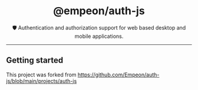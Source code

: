 <div align="center">

# @empeon/auth-js

🛡️ Authentication and authorization support for web based desktop and mobile applications.

</div>

<hr/>

## Getting started

This project was forked from https://github.com/Empeon/auth-js/blob/main/projects/auth-js
